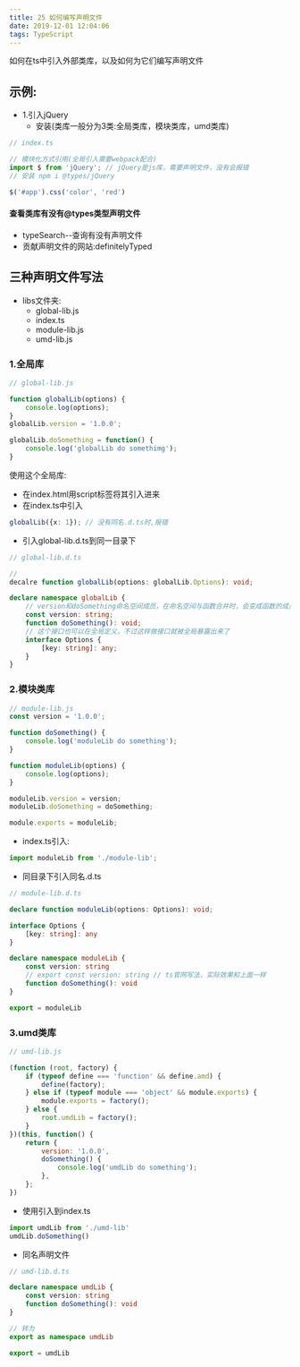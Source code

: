 ```yaml
---
title: 25 如何编写声明文件
date: 2019-12-01 12:04:06
tags: TypeScript
---
```

如何在ts中引入外部类库，以及如何为它们编写声明文件
<!-- more -->
## 示例:
- 1.引入jQuery
  - 安装(类库一般分为3类:全局类库，模块类库，umd类库)

```ts
// index.ts

// 模块化方式引用(全局引入需要webpack配合)
import $ from 'jQuery'; // jQuery是js库，需要声明文件，没有会报错
// 安装 npm i @types/jQuery

$('#app').css('color', 'red')
```

#### 查看类库有没有@types类型声明文件
- typeSearch--查询有没有声明文件
- 贡献声明文件的网站:definitelyTyped

## 三种声明文件写法
- libs文件夹:
  - global-lib.js
  - index.ts
  - module-lib.js
  - umd-lib.js

### 1.全局库
```js
// global-lib.js

function globalLib(options) {
    console.log(options);
}
globalLib.version = '1.0.0';

globalLib.doSomething = function() {
    console.log('globalLib do somethimg');
}
```

使用这个全局库:
- 在index.html用script标签将其引入进来
- 在index.ts中引入
```ts
globalLib({x: 1}); // 没有同名.d.ts时,报错
```

- 引入global-lib.d.ts到同一目录下
```ts
// global-lib.d.ts

// 
decalre function globalLib(options: globalLib.Options): void;

declare namespace globalLib {
    // version和doSomething命名空间成员，在命名空间与函数合并时，会变成函数的成员
    const version: string;
    function doSomething(): void;
    // 这个接口也可以在全局定义，不过这样做接口就被全局暴露出来了
    interface Options {
        [key: string]: any;
    }
}
```

### 2.模块类库
```js
// module-lib.js
const version = '1.0.0';

function doSomething() {
    console.log('moduleLib do something');
}

function moduleLib(options) {
    console.log(options);
}

moduleLib.version = version;
moduleLib.doSomething = doSomething;

module.exports = moduleLib;
```

- index.ts引入:
```ts
import moduleLib from './module-lib';
```
- 同目录下引入同名.d.ts
```ts
// module-lib.d.ts

declare function moduleLib(options: Options): void;

interface Options {
    [key: string]: any
}

declare namespace moduleLib {
    const version: string
    // export const version: string // ts官网写法，实际效果和上面一样
    function doSomething(): void
}

export = moduleLib
```

### 3.umd类库
```js
// umd-lib.js

(function (root, factory) {
    if (typeof define === 'function' && define.amd) {
        define(factory);
    } else if (typeof module === 'object' && module.exports) {
        module.exports = factory();
    } else {
        root.umdLib = factory();
    }
})(this, function() {
    return {
        version: '1.0.0',
        doSomething() {
            console.log('umdLib do something');
        },
    };
})
```

- 使用引入到index.ts
```ts
import umdLib from './umd-lib'
umdLib.doSomething()
```

- 同名声明文件
```ts
// umd-lib.d.ts

declare namespace umdLib {
    const version: string
    function doSomething(): void
}

// 转为
export as namespace umdLib

export = umdLib
```
